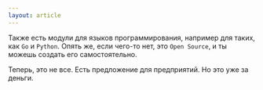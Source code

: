 ```yaml
---
layout: article
---
```

Также есть модули для языков программирования, например для таких, как `Go` и `Python`. Опять же, если чего-то нет, это `Open Source`, и ты можешь создать его самостоятельно. 

Теперь, это не все. Есть предложение для предприятий. Но это уже за деньги.
